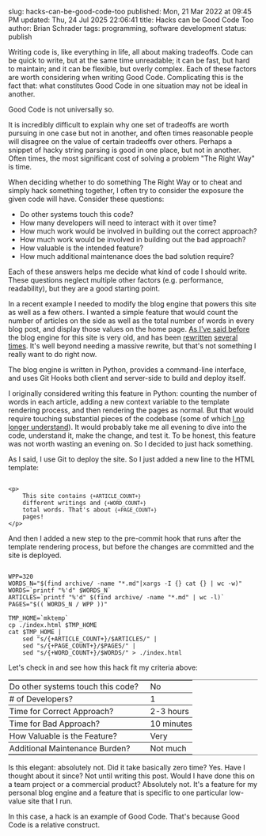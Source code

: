slug: hacks-can-be-good-code-too
published: Mon, 21 Mar 2022 at 09:45 PM
updated: Thu, 24 Jul 2025 22:06:41 
title: Hacks can be Good Code Too
author: Brian Schrader
tags: programming, software development
status: publish

<style>
table {
    width: 100%;
}
table td {
    padding: 2px;
    padding-right: 1.5rem;
}
table tr td:last-child {
    padding: 0;
}
</style>

Writing code is, like everything in life, all about making tradeoffs. Code can be quick to write, but at the same time unreadable; it can be fast, but hard to maintain; and it can be flexible, but overly complex. Each of these factors are worth considering when writing Good Code. Complicating this is the fact that: what constitutes Good Code in one situation may not be ideal in another.

Good Code is not universally so.

It is incredibly difficult to explain why one set of tradeoffs are worth pursuing in one case but not in another, and often times reasonable people will disagree on the value of certain tradeoffs over others. Perhaps a snippet of hacky string parsing is good in one place, but not in another. Often times, the most significant cost of solving a problem "The Right Way" is time.

When deciding whether to do something The Right Way or to cheat and simply hack something together, I often try to consider the exposure the given code will have. Consider these questions:

- Do other systems touch this code?
- How many developers will need to interact with it over time?
- How much work would be involved in building out the correct approach?
- How much work would be involved in building out the bad approach?
- How valuable is the intended feature?
- How much additional maintenance does the bad solution require?

Each of these answers helps me decide what kind of code I should write. These questions neglect multiple other factors (e.g. performance, readability), but they are a good starting point.

In a recent example I needed to modify the blog engine that powers this site as well as a few others. I wanted a simple feature that would count the number of articles on the side as well as the total number of words in every blog post, and display those values on the home page. [As I've said before][1] the blog engine for this site is very old, and has been [rewritten][2] [several][3] [times][4]. It's well beyond needing a massive rewrite, but that's not something I really want to do right now.

The blog engine is written in Python, provides a command-line interface, and uses Git Hooks both client and server-side to build and deploy itself.

I originally considered writing this feature in Python: counting the number of words in each article, adding a new context variable to the template rendering process, and then rendering the pages as normal. But that would require touching substantial pieces of the codebase (some of which [I no longer understand][5]). It would probably take me all evening to dive into the code, understand it, make the change, and test it. To be honest, this feature was not worth wasting an evening on. So I decided to just hack something.

As I said, I use Git to deploy the site. So I just added a new line to the HTML template:

<pre><code class="html">
&lt;p&gt;
    This site contains <code>{+ARTICLE_COUNT+}</code>
    different writings and <code>{+WORD_COUNT+}</code>
    total words. That's about <code>{+PAGE_COUNT+}</code>
    pages!
&lt;/p&gt;
</code></pre>

And then I added a new step to the pre-commit hook that runs after the template rendering process, but before the changes are committed and the site is deployed.

<pre><code class="bash">
WPP=320
WORDS_N="$(find archive/ -name "*.md"|xargs -I {} cat {} | wc -w)"
WORDS=`printf "%'d" $WORDS_N`
ARTICLES=`printf "%'d" $(find archive/ -name "*.md" | wc -l)`
PAGES="$(( WORDS_N / WPP ))"

TMP_HOME=`mktemp`
cp ./index.html $TMP_HOME
cat $TMP_HOME |
    sed "s/{+ARTICLE_COUNT+}/$ARTICLES/" |
    sed "s/{+PAGE_COUNT+}/$PAGES/" |
    sed "s/{+WORD_COUNT+}/$WORDS/" > ./index.html
</code></pre>

Let's check in and see how this hack fit my criteria above:

<table border="1" frame="hsides" rules="rows" style="margin-right:auto;margin-left:auto;">
    <tr>
        <td>Do other systems touch this code?</td>
        <td>No</td>
    </tr>
    <tr>
        <td># of Developers?</td>
        <td>1</td>
    </tr>
    <tr>
        <td>Time for Correct Approach?</td>
        <td>2-3 hours</td>
    </tr>
    <tr>
        <td>Time for Bad Approach?</td>
        <td>10 minutes</td>
    </tr>
    <tr>
        <td>How Valuable is the Feature?</td>
        <td>Very</td>
    </tr>
    <tr>
        <td>Additional Maintenance Burden?</td>
        <td>Not much</td>
    </tr>
</table>

Is this elegant: absolutely not. Did it take basically zero time? Yes. Have I thought about it since? Not until writing this post. Would I have done this on a team project or a commercial product? Absolutely not. It's a feature for my personal blog engine and a feature that is specific to one particular low-value site that I run.

In this case, a hack is an example of Good Code. That's because Good Code is a relative construct.


<link rel="stylesheet" href="https://cdnjs.cloudflare.com/ajax/libs/highlight.js/9.13.1/styles/default.min.css"><script src="https://cdnjs.cloudflare.com/ajax/libs/highlight.js/9.13.1/highlight.min.js"></script>
<script>hljs.initHighlightingOnLoad();</script>

[1]: /archive/the-new-new-cms/
[2]: /archive/smaller/
[3]: /archive/rewritten/
[4]: /archive/thinking-about-redoing-my-blog-engine/
[5]: /archive/i-solved-the-same-bug-twice-and-didnt-know-it/
